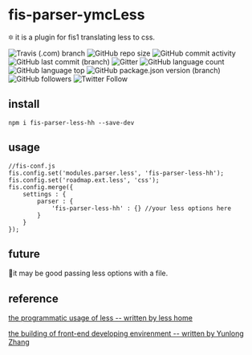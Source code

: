 # fis-parser-ymcLess
🔯 it is a plugin for fis1 translating less to css.

![Travis (.com) branch](https://img.shields.io/travis/com/ymc-github/fis-parser-ymcLess/master.svg?label=Travis%20CI&color=ff69b4&logo=Travis%20CI&logoColor=ff69b4&style=popout-square)
![GitHub repo size](https://img.shields.io/github/repo-size/ymc-github/fis-parser-ymcLess.svg?label=github%20repo%20size&color=ff69b4&logo=Github&logoColor=ff69b4&style=popout-square)
![GitHub commit activity](https://img.shields.io/github/commit-activity/m/ymc-github/fis-parser-ymcLess.svg?color=ff69b4&logo=Github&logoColor=ff69b4&style=popout-square)
![GitHub last commit (branch)](https://img.shields.io/github/last-commit/ymc-github/fis-parser-ymcLess/master.svg?label=github%20last%20commit%40master&color=ff69b4&logo=Github&logoColor=ff69b4&style=popout-square)
![Gitter](https://img.shields.io/gitter/room/ymc-github/fis-parser-ymcLess.svg?label=chat&color=ff69b4&logo=Github&logoColor=ff69b4&style=popout-square)
![GitHub language count](https://img.shields.io/github/languages/count/ymc-github/fis-parser-ymcLess.svg?label=languages&color=ff69b4&logo=Github&logoColor=ff69b4&style=popout-square)
![GitHub language top](https://img.shields.io/github/languages/top/ymc-github/fis-parser-ymcLess.svg?color=ff69b4&logo=Github&logoColor=ff69b4&style=popout-square)
![GitHub package.json version (branch)](https://img.shields.io/github/package-json/v/ymc-github/fis-parser-ymcLess/master.svg?label=github%20package.json%20version%40master&color=ff69b4&logo=Github&logoColor=ff69b4&style=popout-square)
![GitHub followers](https://img.shields.io/github/followers/ymc-github.svg?label=github%20followers&color=ff69b4&logo=Github&logoColor=ff69b4&style=popout-square)
![Twitter Follow](https://img.shields.io/twitter/follow/yemiancheng.svg?label=follow%20%40yemiancheng&color=ff69b4&logo=Twitter&logoColor=ff69b4&style=popout-square)

## install
```
npm i fis-parser-less-hh --save-dev
```

## usage
```
//fis-conf.js
fis.config.set('modules.parser.less', 'fis-parser-less-hh');
fis.config.set('roadmap.ext.less', 'css');
fis.config.merge({
	settings : {
		parser : {
			'fis-parser-less-hh' : {} //your less options here
		}
	}
});
```

## future
🕺it may be good passing less options with a file.

## reference

[the programmatic usage of less -- written by less home](http://lesscss.org/usage/#programmatic-usage)

[the building of front-end developing envirenment -- written by Yunlong Zhang](https://github.com/fouber/blog/issues/2)

